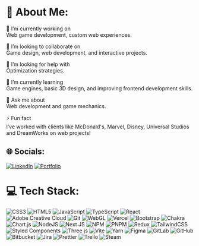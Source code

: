 # 💫 About Me:

🔭 I’m currently working on  
Web game development, custom web experiences.

👯 I’m looking to collaborate on  
Game design, web development, and interactive projects.

🤝 I’m looking for help with  
Optimization strategies.

🌱 I’m currently learning  
Game engines, basic 3D design, and improving frontend development skills.

💬 Ask me about  
Web development and game mechanics.

⚡ Fun fact  
I’ve worked with clients like McDonald's, Marvel, Disney, Universal Studios and DreamWorks on web projects!


## 🌐 Socials:
[![LinkedIn](https://img.shields.io/badge/LinkedIn-%230077B5.svg?style=flat&logo=linkedin&logoColor=white)](https://linkedin.com/in/kkplak)
[![Portfolio](https://img.shields.io/badge/Portfolio-%23000000.svg?style=flat&logo=firefox&logoColor=#FF7139)](https://codeline-pink.vercel.app/)


# 💻 Tech Stack:
![CSS3](https://img.shields.io/badge/css3-%231572B6.svg?style=flat&logo=css3&logoColor=white) ![HTML5](https://img.shields.io/badge/html5-%23E34F26.svg?style=flat&logo=html5&logoColor=white) ![JavaScript](https://img.shields.io/badge/javascript-%23323330.svg?style=flat&logo=javascript&logoColor=%23F7DF1E) ![TypeScript](https://img.shields.io/badge/typescript-%23007ACC.svg?style=flat&logo=typescript&logoColor=white) ![React](https://img.shields.io/badge/react-%2320232a.svg?style=flat&logo=react&logoColor=%2361DAFB) ![Adobe Creative Cloud](https://img.shields.io/badge/Adobe%20Creative%20Cloud-DA1F26.svg?style=flat&logo=Adobe%20Creative%20Cloud&logoColor=white) ![Git](https://img.shields.io/badge/git-%23F05033.svg?style=flat&logo=git&logoColor=white) ![WebGL](https://img.shields.io/badge/WebGL-990000?logo=webgl&logoColor=white&style=flat) ![Vercel](https://img.shields.io/badge/vercel-%23000000.svg?style=flat&logo=vercel&logoColor=white) ![Bootstrap](https://img.shields.io/badge/bootstrap-%238511FA.svg?style=flat&logo=bootstrap&logoColor=white) ![Chakra](https://img.shields.io/badge/chakra-%234ED1C5.svg?style=flat&logo=chakraui&logoColor=white) ![Chart.js](https://img.shields.io/badge/chart.js-F5788D.svg?style=flat&logo=chart.js&logoColor=white) ![NodeJS](https://img.shields.io/badge/node.js-6DA55F?style=flat&logo=node.js&logoColor=white) ![Next JS](https://img.shields.io/badge/Next-black?style=flat&logo=next.js&logoColor=white) ![NPM](https://img.shields.io/badge/NPM-%23CB3837.svg?style=flat&logo=npm&logoColor=white) ![PNPM](https://img.shields.io/badge/pnpm-%234a4a4a.svg?style=flat&logo=pnpm&logoColor=f69220) ![Redux](https://img.shields.io/badge/redux-%23593d88.svg?style=flat&logo=redux&logoColor=white) ![TailwindCSS](https://img.shields.io/badge/tailwindcss-%2338B2AC.svg?style=flat&logo=tailwind-css&logoColor=white) ![Styled Components](https://img.shields.io/badge/styled--components-DB7093?style=flat&logo=styled-components&logoColor=white) ![Three js](https://img.shields.io/badge/threejs-black?style=flat&logo=three.js&logoColor=white) ![Vite](https://img.shields.io/badge/vite-%23646CFF.svg?style=flat&logo=vite&logoColor=white) ![Yarn](https://img.shields.io/badge/yarn-%232C8EBB.svg?style=flat&logo=yarn&logoColor=white) ![Figma](https://img.shields.io/badge/figma-%23F24E1E.svg?style=flat&logo=figma&logoColor=white) ![GitLab](https://img.shields.io/badge/gitlab-%23181717.svg?style=flat&logo=gitlab&logoColor=white) ![GitHub](https://img.shields.io/badge/github-%23121011.svg?style=flat&logo=github&logoColor=white) ![Bitbucket](https://img.shields.io/badge/bitbucket-%230047B3.svg?style=flat&logo=bitbucket&logoColor=white) ![Jira](https://img.shields.io/badge/jira-%230A0FFF.svg?style=flat&logo=jira&logoColor=white) ![Prettier](https://img.shields.io/badge/prettier-%23F7B93E.svg?style=flat&logo=prettier&logoColor=black) ![Trello](https://img.shields.io/badge/Trello-%23026AA7.svg?style=flat&logo=Trello&logoColor=white) ![Steam](https://img.shields.io/badge/steam-%23000000.svg?style=flat&logo=steam&logoColor=white)


